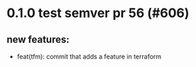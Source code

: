 # 0.1.0 test semver pr 56 (#606)

## new features:
* feat(tfm): commit that adds a feature in terraform


